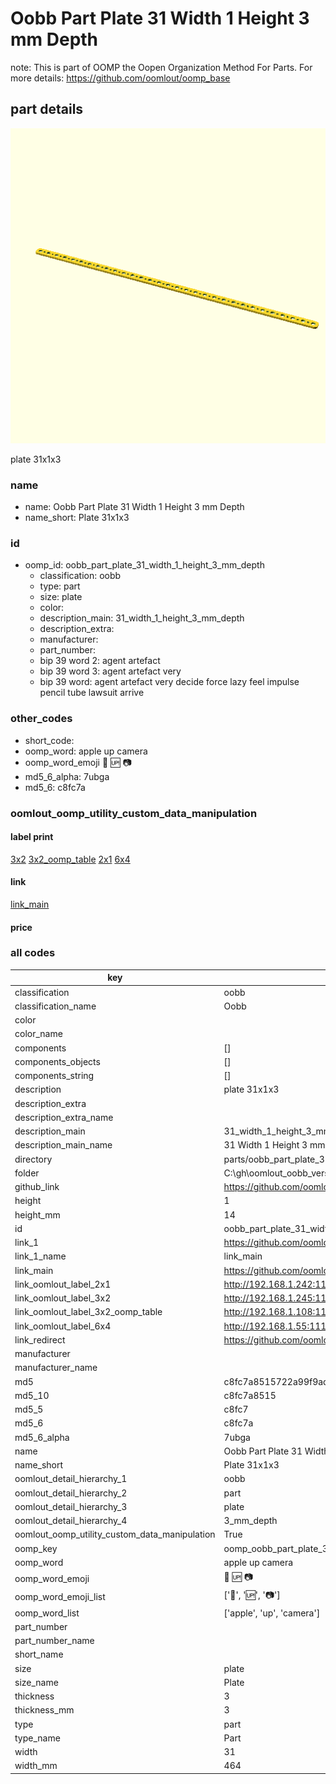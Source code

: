 # Oobb Part Plate 31 Width 1 Height 3 mm Depth  

note: This is part of OOMP the Oopen Organization Method For Parts. For more details: https://github.com/oomlout/oomp_base

##  part details
  

[![](3dpr.png)](3dpr.png)

plate 31x1x3



### name
* name: Oobb Part Plate 31 Width 1 Height 3 mm Depth
* name_short: Plate 31x1x3 
### id
* oomp_id: oobb_part_plate_31_width_1_height_3_mm_depth
  * classification: oobb
  * type: part
  * size: plate
  * color: 
  * description_main: 31_width_1_height_3_mm_depth
  * description_extra: 
  * manufacturer: 
  * part_number: 
  * bip 39 word 2: agent artefact
  * bip 39 word 3: agent artefact very
  * bip 39 word: agent artefact very decide force lazy feel impulse pencil tube lawsuit arrive

### other_codes
* short_code: 
* oomp_word: apple up camera
* oomp_word_emoji :apple: :up: :camera:
* md5_6_alpha: 7ubga
* md5_6: c8fc7a






### oomlout_oomp_utility_custom_data_manipulation
#### label print
[3x2](http://192.168.1.245:1112/?label=oomp%207ubga)
[3x2_oomp_table](http://192.168.1.108:1112/?label=oomp%207ubga)
[2x1](http://192.168.1.242:1112/?label=oomp%207ubga)
[6x4](http://192.168.1.55:1112/?label=oomp%207ubga)    

#### link

[link_main](https://github.com/oomlout/oomlout_oobb_version_4_generated_parts/tree/main/navigation_oomp/oobb/part/plate/31_width_1_height_3_mm_depth/part)                              

#### price







### all codes 
| key | value |  
| --- | --- |  
| classification | oobb |  
| classification_name | Oobb |  
| color |  |  
| color_name |  |  
| components | [] |  
| components_objects | [] |  
| components_string | [] |  
| description | plate 31x1x3 |  
| description_extra |  |  
| description_extra_name |  |  
| description_main | 31_width_1_height_3_mm_depth |  
| description_main_name | 31 Width 1 Height 3 mm Depth |  
| directory | parts/oobb_part_plate_31_width_1_height_3_mm_depth |  
| folder | C:\gh\oomlout_oobb_version_4_generated_parts\parts\oobb_part_plate_31_width_1_height_3_mm_depth |  
| github_link | https://github.com/oomlout/oomlout_oomp_part_src/tree/main/parts/oobb_part_plate_31_width_1_height_3_mm_depth |  
| height | 1 |  
| height_mm | 14 |  
| id | oobb_part_plate_31_width_1_height_3_mm_depth |  
| link_1 | https://github.com/oomlout/oomlout_oobb_version_4_generated_parts/tree/main/navigation_oomp/oobb/part/plate/31_width_1_height_3_mm_depth/part |  
| link_1_name | link_main |  
| link_main | https://github.com/oomlout/oomlout_oobb_version_4_generated_parts/tree/main/navigation_oomp/oobb/part/plate/31_width_1_height_3_mm_depth/part |  
| link_oomlout_label_2x1 | http://192.168.1.242:1112/?label=oomp%207ubga |  
| link_oomlout_label_3x2 | http://192.168.1.245:1112/?label=oomp%207ubga |  
| link_oomlout_label_3x2_oomp_table | http://192.168.1.108:1112/?label=oomp%207ubga |  
| link_oomlout_label_6x4 | http://192.168.1.55:1112/?label=oomp%207ubga |  
| link_redirect | https://github.com/oomlout/oomlout_oobb_version_4_generated_parts/tree/main/parts/oobb_plate_31_01_03 |  
| manufacturer |  |  
| manufacturer_name |  |  
| md5 | c8fc7a8515722a99f9ad838de5c33827 |  
| md5_10 | c8fc7a8515 |  
| md5_5 | c8fc7 |  
| md5_6 | c8fc7a |  
| md5_6_alpha | 7ubga |  
| name | Oobb Part Plate 31 Width 1 Height 3 mm Depth |  
| name_short | Plate 31x1x3  |  
| oomlout_detail_hierarchy_1 | oobb |  
| oomlout_detail_hierarchy_2 | part |  
| oomlout_detail_hierarchy_3 | plate |  
| oomlout_detail_hierarchy_4 | 3_mm_depth |  
| oomlout_oomp_utility_custom_data_manipulation | True |  
| oomp_key | oomp_oobb_part_plate_31_width_1_height_3_mm_depth |  
| oomp_word | apple up camera |  
| oomp_word_emoji | :apple: :up: :camera: |  
| oomp_word_emoji_list | [':apple:', ':up:', ':camera:'] |  
| oomp_word_list | ['apple', 'up', 'camera'] |  
| part_number |  |  
| part_number_name |  |  
| short_name |  |  
| size | plate |  
| size_name | Plate |  
| thickness | 3 |  
| thickness_mm | 3 |  
| type | part |  
| type_name | Part |  
| width | 31 |  
| width_mm | 464 |  
